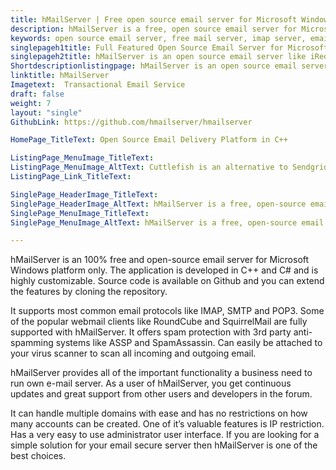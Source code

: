 ```yaml
---
title: hMailServer | Free open source email server for Microsoft Windows
description: hMailServer is a free, open source email server for Microsoft Windows. It’s one of the best mail relay servers. Easy to integrate with 3rd party web mails clients.
keywords: open source email server, free mail server, imap server, email server, spam protection, free email server for microsoft windows, relay server
singlepageh1title: Full Featured Open Source Email Server for Microsoft Windows
singlepageh2title: hMailServer is an open source email server like iRedMail, but it works only for Windows Servers. hMailServer supports most common protocols (IMAP, SMTP, POP3).
Shortdescriptionlistingpage: hMailServer is an open source email server like iRedMail, but it works only for Windows Servers.
linktitle: hMailServer
Imagetext:  Transactional Email Service
draft: false
weight: 7
layout: "single"
GithubLink: https://github.com/hmailserver/hmailserver

HomePage_TitleText: Open Source Email Delivery Platform in C++

ListingPage_MenuImage_TitleText: 
ListingPage_MenuImage_AltText: Cuttlefish is an alternative to Sendgrid and Mailgun.
ListingPage_Link_TitleText: 

SinglePage_HeaderImage_TitleText: 
SinglePage_HeaderImage_AltText: hMailServer is a free, open-source email server.
SinglePage_MenuImage_TitleText: 
SinglePage_MenuImage_AltText: hMailServer is a free, open-source email server.

---
```


hMailServer is an 100% free and open-source email server for Microsoft Windows platform only. The application is developed in C++ and C# and is highly customizable. Source code is available on Github and you can extend the features by cloning the repository.

It supports most common email protocols like IMAP, SMTP and POP3. Some of the popular webmail clients like RoundCube and SquirrelMail are fully supported with hMailServer. It offers spam protection with 3rd party anti-spamming systems like ASSP and SpamAssassin. Can easily be attached to your virus scanner to scan all incoming and outgoing email.

hMailServer provides all of the important functionality a business need to run own e-mail server. As a user of hMailServer, you get continuous updates and great support from other users and developers in the forum.

It can handle multiple domains with ease and has no restrictions on how many accounts can be created. One of it’s valuable features is IP restriction. Has a very easy to use administrator user interface. If you are looking for a simple solution for your email secure server then hMailServer is one of the best choices.